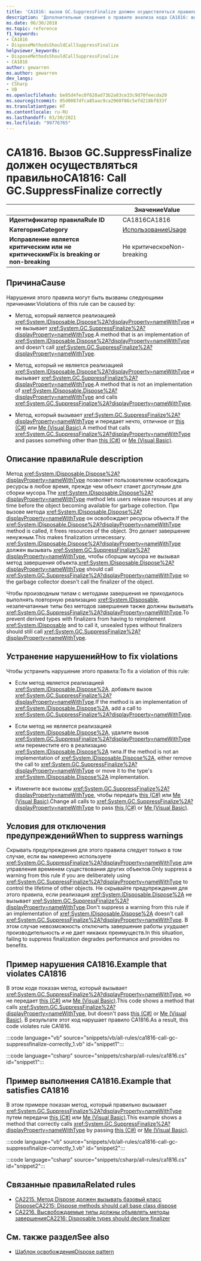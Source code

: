 ```yaml
---
title: 'CA1816: вызов GC.SuppressFinalize должен осуществляться правильно (анализ кода)'
description: 'Дополнительные сведения о правиле анализа кода CA1816: вызов GC.SuppressFinalize должен осуществляться правильно'
ms.date: 06/30/2018
ms.topic: reference
f1_keywords:
- CA1816
- DisposeMethodsShouldCallSuppressFinalize
helpviewer_keywords:
- DisposeMethodsShouldCallSuppressFinalize
- CA1816
author: gewarren
ms.author: gewarren
dev_langs:
- CSharp
- VB
ms.openlocfilehash: be85d4fec0f628ad73b2a83ce33c9d70feecda20
ms.sourcegitcommit: 05d0087dfca85aac9ca2960f86c5efd218bf833f
ms.translationtype: HT
ms.contentlocale: ru-RU
ms.lasthandoff: 03/30/2021
ms.locfileid: "99776765"
---
```

# <a name="ca1816-call-gcsuppressfinalize-correctly"></a><span data-ttu-id="7caa4-103">CA1816. Вызов GC.SuppressFinalize должен осуществляться правильно</span><span class="sxs-lookup"><span data-stu-id="7caa4-103">CA1816: Call GC.SuppressFinalize correctly</span></span>

| | <span data-ttu-id="7caa4-104">Значение</span><span class="sxs-lookup"><span data-stu-id="7caa4-104">Value</span></span> |
|-|-|
| <span data-ttu-id="7caa4-105">**Идентификатор правила**</span><span class="sxs-lookup"><span data-stu-id="7caa4-105">**Rule ID**</span></span> |<span data-ttu-id="7caa4-106">CA1816</span><span class="sxs-lookup"><span data-stu-id="7caa4-106">CA1816</span></span>|
| <span data-ttu-id="7caa4-107">**Категория**</span><span class="sxs-lookup"><span data-stu-id="7caa4-107">**Category**</span></span> |[<span data-ttu-id="7caa4-108">Использование</span><span class="sxs-lookup"><span data-stu-id="7caa4-108">Usage</span></span>](usage-warnings.md)|
| <span data-ttu-id="7caa4-109">**Исправление является критическим или не критическим**</span><span class="sxs-lookup"><span data-stu-id="7caa4-109">**Fix is breaking or non-breaking**</span></span> |<span data-ttu-id="7caa4-110">Не критическое</span><span class="sxs-lookup"><span data-stu-id="7caa4-110">Non-breaking</span></span>|

## <a name="cause"></a><span data-ttu-id="7caa4-111">Причина</span><span class="sxs-lookup"><span data-stu-id="7caa4-111">Cause</span></span>

<span data-ttu-id="7caa4-112">Нарушения этого правила могут быть вызваны следующими причинами:</span><span class="sxs-lookup"><span data-stu-id="7caa4-112">Violations of this rule can be caused by:</span></span>

- <span data-ttu-id="7caa4-113">Метод, который является реализацией <xref:System.IDisposable.Dispose%2A?displayProperty=nameWithType> и не вызывает <xref:System.GC.SuppressFinalize%2A?displayProperty=nameWithType>.</span><span class="sxs-lookup"><span data-stu-id="7caa4-113">A method that is an implementation of <xref:System.IDisposable.Dispose%2A?displayProperty=nameWithType> and doesn't call <xref:System.GC.SuppressFinalize%2A?displayProperty=nameWithType>.</span></span>

- <span data-ttu-id="7caa4-114">Метод, который не является реализацией <xref:System.IDisposable.Dispose%2A?displayProperty=nameWithType> и вызывает <xref:System.GC.SuppressFinalize%2A?displayProperty=nameWithType>.</span><span class="sxs-lookup"><span data-stu-id="7caa4-114">A method that is not an implementation of <xref:System.IDisposable.Dispose%2A?displayProperty=nameWithType> and calls <xref:System.GC.SuppressFinalize%2A?displayProperty=nameWithType>.</span></span>

- <span data-ttu-id="7caa4-115">Метод, который вызывает <xref:System.GC.SuppressFinalize%2A?displayProperty=nameWithType> и передает нечто, отличное от [this (C#)](../../../csharp/language-reference/keywords/this.md) или [Me (Visual Basic)](../../../visual-basic/programming-guide/program-structure/me-my-mybase-and-myclass.md#me).</span><span class="sxs-lookup"><span data-stu-id="7caa4-115">A method that calls <xref:System.GC.SuppressFinalize%2A?displayProperty=nameWithType> and passes something other than [this (C#)](../../../csharp/language-reference/keywords/this.md) or [Me (Visual Basic)](../../../visual-basic/programming-guide/program-structure/me-my-mybase-and-myclass.md#me).</span></span>

## <a name="rule-description"></a><span data-ttu-id="7caa4-116">Описание правила</span><span class="sxs-lookup"><span data-stu-id="7caa4-116">Rule description</span></span>

<span data-ttu-id="7caa4-117">Метод <xref:System.IDisposable.Dispose%2A?displayProperty=nameWithType> позволяет пользователям освобождать ресурсы в любое время, прежде чем объект станет доступным для сборки мусора.</span><span class="sxs-lookup"><span data-stu-id="7caa4-117">The <xref:System.IDisposable.Dispose%2A?displayProperty=nameWithType> method lets users release resources at any time before the object becoming available for garbage collection.</span></span> <span data-ttu-id="7caa4-118">При вызове метода <xref:System.IDisposable.Dispose%2A?displayProperty=nameWithType> он освобождает ресурсы объекта.</span><span class="sxs-lookup"><span data-stu-id="7caa4-118">If the <xref:System.IDisposable.Dispose%2A?displayProperty=nameWithType> method is called, it frees resources of the object.</span></span> <span data-ttu-id="7caa4-119">Это делает завершение ненужным.</span><span class="sxs-lookup"><span data-stu-id="7caa4-119">This makes finalization unnecessary.</span></span> <span data-ttu-id="7caa4-120"><xref:System.IDisposable.Dispose%2A?displayProperty=nameWithType> должен вызывать <xref:System.GC.SuppressFinalize%2A?displayProperty=nameWithType>, чтобы сборщик мусора не вызывал метод завершения объекта.</span><span class="sxs-lookup"><span data-stu-id="7caa4-120"><xref:System.IDisposable.Dispose%2A?displayProperty=nameWithType> should call <xref:System.GC.SuppressFinalize%2A?displayProperty=nameWithType> so the garbage collector doesn't call the finalizer of the object.</span></span>

<span data-ttu-id="7caa4-121">Чтобы производным типам с методами завершения не приходилось выполнять повторную реализацию <xref:System.IDisposable>, незапечатанные типы без методов завершения также должны вызывать <xref:System.GC.SuppressFinalize%2A?displayProperty=nameWithType>.</span><span class="sxs-lookup"><span data-stu-id="7caa4-121">To prevent derived types with finalizers from having to reimplement <xref:System.IDisposable> and to call it, unsealed types without finalizers should still call <xref:System.GC.SuppressFinalize%2A?displayProperty=nameWithType>.</span></span>

## <a name="how-to-fix-violations"></a><span data-ttu-id="7caa4-122">Устранение нарушений</span><span class="sxs-lookup"><span data-stu-id="7caa4-122">How to fix violations</span></span>

<span data-ttu-id="7caa4-123">Чтобы устранить нарушение этого правила:</span><span class="sxs-lookup"><span data-stu-id="7caa4-123">To fix a violation of this rule:</span></span>

- <span data-ttu-id="7caa4-124">Если метод является реализацией <xref:System.IDisposable.Dispose%2A>, добавьте вызов <xref:System.GC.SuppressFinalize%2A?displayProperty=nameWithType>.</span><span class="sxs-lookup"><span data-stu-id="7caa4-124">If the method is an implementation of <xref:System.IDisposable.Dispose%2A>, add a call to <xref:System.GC.SuppressFinalize%2A?displayProperty=nameWithType>.</span></span>

- <span data-ttu-id="7caa4-125">Если метод не является реализацией <xref:System.IDisposable.Dispose%2A>, удалите вызов <xref:System.GC.SuppressFinalize%2A?displayProperty=nameWithType> или переместите его в реализацию <xref:System.IDisposable.Dispose%2A> типа.</span><span class="sxs-lookup"><span data-stu-id="7caa4-125">If the method is not an implementation of <xref:System.IDisposable.Dispose%2A>, either remove the call to <xref:System.GC.SuppressFinalize%2A?displayProperty=nameWithType> or move it to the type's <xref:System.IDisposable.Dispose%2A> implementation.</span></span>

- <span data-ttu-id="7caa4-126">Измените все вызовы <xref:System.GC.SuppressFinalize%2A?displayProperty=nameWithType>, чтобы передать [this (C#)](../../../csharp/language-reference/keywords/this.md) или [Me (Visual Basic)](../../../visual-basic/programming-guide/program-structure/me-my-mybase-and-myclass.md#me).</span><span class="sxs-lookup"><span data-stu-id="7caa4-126">Change all calls to <xref:System.GC.SuppressFinalize%2A?displayProperty=nameWithType> to pass [this (C#)](../../../csharp/language-reference/keywords/this.md) or [Me (Visual Basic)](../../../visual-basic/programming-guide/program-structure/me-my-mybase-and-myclass.md#me).</span></span>

## <a name="when-to-suppress-warnings"></a><span data-ttu-id="7caa4-127">Условия для отключения предупреждений</span><span class="sxs-lookup"><span data-stu-id="7caa4-127">When to suppress warnings</span></span>

<span data-ttu-id="7caa4-128">Скрывать предупреждения для этого правила следует только в том случае, если вы намеренно используете <xref:System.GC.SuppressFinalize%2A?displayProperty=nameWithType> для управления временем существования других объектов.</span><span class="sxs-lookup"><span data-stu-id="7caa4-128">Only suppress a warning from this rule if you are deliberately using <xref:System.GC.SuppressFinalize%2A?displayProperty=nameWithType> to control the lifetime of other objects.</span></span> <span data-ttu-id="7caa4-129">Не скрывайте предупреждения для этого правила, если реализация <xref:System.IDisposable.Dispose%2A> не вызывает <xref:System.GC.SuppressFinalize%2A?displayProperty=nameWithType>.</span><span class="sxs-lookup"><span data-stu-id="7caa4-129">Don't suppress a warning from this rule if an implementation of <xref:System.IDisposable.Dispose%2A> doesn't call <xref:System.GC.SuppressFinalize%2A?displayProperty=nameWithType>.</span></span> <span data-ttu-id="7caa4-130">В этом случае невозможность отключить завершение работы ухудшает производительность и не дает никаких преимуществ.</span><span class="sxs-lookup"><span data-stu-id="7caa4-130">In this situation, failing to suppress finalization degrades performance and provides no benefits.</span></span>

## <a name="example-that-violates-ca1816"></a><span data-ttu-id="7caa4-131">Пример нарушения CA1816.</span><span class="sxs-lookup"><span data-stu-id="7caa4-131">Example that violates CA1816</span></span>

<span data-ttu-id="7caa4-132">В этом коде показан метод, который вызывает <xref:System.GC.SuppressFinalize%2A?displayProperty=nameWithType>, но не передает [this (C#)](../../../csharp/language-reference/keywords/this.md) или [Me (Visual Basic)](../../../visual-basic/programming-guide/program-structure/me-my-mybase-and-myclass.md#me).</span><span class="sxs-lookup"><span data-stu-id="7caa4-132">This code shows a method that calls <xref:System.GC.SuppressFinalize%2A?displayProperty=nameWithType>, but doesn't pass [this (C#)](../../../csharp/language-reference/keywords/this.md) or [Me (Visual Basic)](../../../visual-basic/programming-guide/program-structure/me-my-mybase-and-myclass.md#me).</span></span> <span data-ttu-id="7caa4-133">В результате этот код нарушает правило CA1816.</span><span class="sxs-lookup"><span data-stu-id="7caa4-133">As a result, this code violates rule CA1816.</span></span>

:::code language="vb" source="snippets/vb/all-rules/ca1816-call-gc-suppressfinalize-correctly_1.vb" id="snippet1":::

:::code language="csharp" source="snippets/csharp/all-rules/ca1816.cs" id="snippet1":::

## <a name="example-that-satisfies-ca1816"></a><span data-ttu-id="7caa4-134">Пример выполнения CA1816.</span><span class="sxs-lookup"><span data-stu-id="7caa4-134">Example that satisfies CA1816</span></span>

<span data-ttu-id="7caa4-135">В этом примере показан метод, который правильно вызывает <xref:System.GC.SuppressFinalize%2A?displayProperty=nameWithType> путем передачи [this (C#)](../../../csharp/language-reference/keywords/this.md) или [Me (Visual Basic)](../../../visual-basic/programming-guide/program-structure/me-my-mybase-and-myclass.md#me).</span><span class="sxs-lookup"><span data-stu-id="7caa4-135">This example shows a method that correctly calls <xref:System.GC.SuppressFinalize%2A?displayProperty=nameWithType> by passing [this (C#)](../../../csharp/language-reference/keywords/this.md) or [Me (Visual Basic)](../../../visual-basic/programming-guide/program-structure/me-my-mybase-and-myclass.md#me).</span></span>

:::code language="vb" source="snippets/vb/all-rules/ca1816-call-gc-suppressfinalize-correctly_1.vb" id="snippet2":::

:::code language="csharp" source="snippets/csharp/all-rules/ca1816.cs" id="snippet2":::

## <a name="related-rules"></a><span data-ttu-id="7caa4-136">Связанные правила</span><span class="sxs-lookup"><span data-stu-id="7caa4-136">Related rules</span></span>

- [<span data-ttu-id="7caa4-137">CA2215. Метод Dispose должен вызывать базовый класс Dispose</span><span class="sxs-lookup"><span data-stu-id="7caa4-137">CA2215: Dispose methods should call base class dispose</span></span>](ca2215.md)
- [<span data-ttu-id="7caa4-138">CA2216. Высвобождаемые типы должны объявлять методы завершения</span><span class="sxs-lookup"><span data-stu-id="7caa4-138">CA2216: Disposable types should declare finalizer</span></span>](ca2216.md)

## <a name="see-also"></a><span data-ttu-id="7caa4-139">См. также раздел</span><span class="sxs-lookup"><span data-stu-id="7caa4-139">See also</span></span>

- [<span data-ttu-id="7caa4-140">Шаблон освобождения</span><span class="sxs-lookup"><span data-stu-id="7caa4-140">Dispose pattern</span></span>](../../../standard/garbage-collection/implementing-dispose.md)
